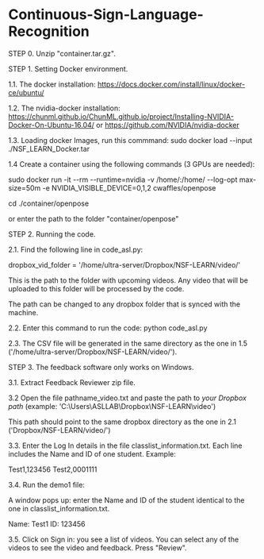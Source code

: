 # Continuous-Sign-Language-Recognition
STEP 0. Unzip "container.tar.gz". 

STEP 1. Setting Docker environment. 

1.1. The docker installation:  https://docs.docker.com/install/linux/docker-ce/ubuntu/

1.2. The nvidia-docker installation: https://chunml.github.io/ChunML.github.io/project/Installing-NVIDIA-Docker-On-Ubuntu-16.04/
or https://github.com/NVIDIA/nvidia-docker

1.3. Loading docker Images, run this commmand: sudo docker load --input ./NSF_LEARN_Docker.tar

1.4 Create a container using the following commands (3 GPUs are needed):

sudo docker run -it --rm --runtime=nvidia -v /home/:/home/ --log-opt max-size=50m  -e NVIDIA_VISIBLE_DEVICE=0,1,2 cwaffles/openpose

cd ./container/openpose 

or enter the path to the folder "container/openpose"

STEP 2. Running the code.

2.1. Find the following line in code_asl.py:  

dropbox_vid_folder = '/home/ultra-server/Dropbox/NSF-LEARN/video/'    

This is the path to the folder with upcoming videos. Any video that will be uploaded to this folder will be processed by the code.

The path can be changed to any dropbox folder that is synced with the machine. 

2.2. Enter this command to run the code: python code_asl.py

2.3. The CSV file will be generated in the same directory as the one in 1.5 ('/home/ultra-server/Dropbox/NSF-LEARN/video/'). 

STEP 3. The feedback software only works on Windows. 

3.1. Extract Feedback Reviewer zip file.  

3.2 Open the file pathname_video.txt and paste the path to *your Dropbox path* (example: 'C:\Users\ASLLAB\Dropbox\NSF-LEARN\video')

This path should point to the same dropbox directory as the one in 2.1 ('Dropbox/NSF-LEARN/video/')

3.3. Enter the Log In details in the file classlist_information.txt. Each line includes the Name and ID of one student. Example:

Test1,123456
Test2,0001111

3.4. Run the demo1 file: 

A window pops up: enter the Name and ID of the student identical to the one in classlist_information.txt. 

Name: Test1
ID: 123456

3.5. Click on Sign in: you see a list of videos. You can select any of the videos to see the video and feedback. Press "Review". 



